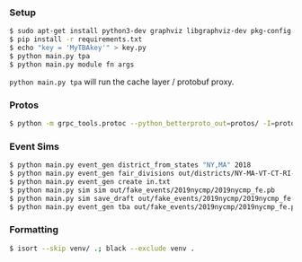 ### Setup

```bash
$ sudo apt-get install python3-dev graphviz libgraphviz-dev pkg-config
$ pip install -r requirements.txt
$ echo "key = 'MyTBAkey'" > key.py
$ python main.py tpa
$ python main.py module fn args
```

`python main.py tpa` will run the cache layer / protobuf proxy.

### Protos

```bash
$ python -m grpc_tools.protoc --python_betterproto_out=protos/ -I=protos/ protos/*.proto
```

### Event Sims

```bash
$ python main.py event_gen district_from_states "NY,MA" 2018
$ python main.py event_gen fair_divisions out/districts/NY-MA-VT-CT-RI-NH-ME-PA-NJ-DE_2018_pts.txt 4
$ python main.py event_gen create in.txt
$ python main.py sim sim out/fake_events/2019nycmp/2019nycmp_fe.pb
$ python main.py sim save_draft out/fake_events/2019nycmp/2019nycmp_fe.pb
$ python main.py event_gen tba out/fake_events/2019nycmp/2019nycmp_fe.pb
```

### Formatting

```bash
$ isort --skip venv/ .; black --exclude venv .
```
